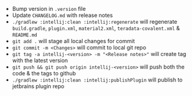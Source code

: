 - Bump version in `.version` file
- Update `CHANGELOG.md` with release notes
- `./gradlew :intellij:clean :intellij:regenerate` will regenerate `build.gradle`, `plugin.xml`, `material2.xml`, `teradata-covalent.xml` & `README.md`
- `git add .` will stage all local changes for commit
- `git commit -m <Changes>` will commit to local git repo
- `git tag -a intellij-<version> -m "<Release notes>"` will create tag with the latest version
- `git push && git push origin intellij-<version>` will push both the code & the tags to github
- `./gradlew :intellij:clean :intellij:publishPlugin` will publish to jetbrains plugin repo
